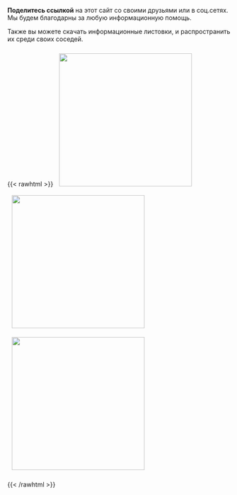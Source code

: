 
**Поделитесь ссылкой** на этот сайт со своими друзьями или в соц.сетях. Мы будем благодарны за любую информационную помощь.

Также вы можете скачать информационные листовки, и распространить их среди своих соседей.

{{< rawhtml >}}
<a href="/Листовка1.pdf"><img style="margin:10px;" width=300px src="/Листовка1.png" /></a>
<a href="/Листовка2.pdf"><img style="margin:10px;" width=300px src="/Листовка2.png" /></a>
<a href="/Листовка3.pdf"><img style="margin:10px;" width=300px src="/Листовка3.png" /></a>

{{< /rawhtml >}}
